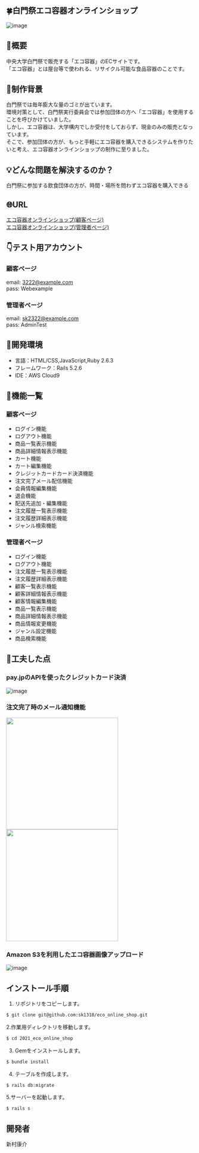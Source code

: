## 🍀白門祭エコ容器オンラインショップ
![image](https://user-images.githubusercontent.com/69100635/131132242-93548c48-6832-49ff-9909-2033b4f4d442.png)

## 📙概要
中央大学白門祭で販売する「エコ容器」のECサイトです。<br>
「エコ容器」とは屋台等で使われる、リサイクル可能な食品容器のことです。<br>

## 📙制作背景
白門祭では毎年膨大な量のゴミが出ています。<br>
環境対策として、白門祭実行委員会では参加団体の方へ「エコ容器」を使用することを呼びかけていました。<br>
しかし、エコ容器は、大学構内でしか受付をしておらず、現金のみの販売となっています。<br>
そこで、参加団体の方が、もっと手軽にエコ容器を購入できるシステムを作りたいと考え、エコ容器オンラインショップの制作に至りました。

## 💡どんな問題を解決するのか？
白門祭に参加する飲食団体の方が、時間・場所を問わずエコ容器を購入できる

## 🌐URL
[エコ容器オンラインショップ(顧客ページ)](https://morning-eyrie-27166.herokuapp.com/)<br>
[エコ容器オンラインショップ(管理者ページ)](https://nameless-lowlands-21534.herokuapp.com/admin/sign_in)
　　　
## 👇テスト用アカウント
### 顧客ページ
email: 3222@example.com<br>
pass: Webexample
### 管理者ページ
email: sk2322@example.com<br>
pass: AdminTest

## 📙開発環境
- 言語：HTML/CSS,JavaScript,Ruby 2.6.3
- フレームワーク：Rails 5.2.6
- IDE：AWS Cloud9

## 📙機能一覧
### 顧客ページ
- ログイン機能
- ログアウト機能
- 商品一覧表示機能
- 商品詳細情報表示機能
- カート機能
- カート編集機能
- クレジットカードカード決済機能
- 注文完了メール配信機能
- 会員情報編集機能
- 退会機能
- 配送先追加・編集機能
- 注文履歴一覧表示機能
- 注文履歴詳細表示機能
- ジャンル検索機能

### 管理者ページ
- ログイン機能
- ログアウト機能
- 注文履歴一覧表示機能
- 注文履歴詳細表示機能
- 顧客一覧表示機能
- 顧客詳細情報表示機能
- 顧客情報編集機能
- 商品一覧表示機能
- 商品詳細情報表示機能
- 商品情報変更機能
- ジャンル設定機能
- 商品検索機能

## 📙工夫した点
### pay.jpのAPIを使ったクレジットカード決済
![image](https://user-images.githubusercontent.com/69100635/131134468-741e33a8-5159-4c8d-aab0-7ee0d6ddf0d9.png)
### 注文完了時のメール通知機能
<img src="https://user-images.githubusercontent.com/69100635/131238116-6df7120d-0999-4426-9079-f94dd51ba252.png" width="300px"><img src="https://user-images.githubusercontent.com/69100635/131238099-496a7694-c163-4afe-b16b-cc6bb970137d.png" width="300px">
### Amazon S3を利用したエコ容器画像アップロード
![image](https://user-images.githubusercontent.com/69100635/131240231-1052ba7c-4555-42a2-aea9-24329d82e611.png)



## インストール手順
1. リポジトリをコピーします。
```bash
$ git clone git@github.com:sk1318/eco_online_shop.git
```

2.作業用ディレクトリを移動します。
```bash
$ cd 2021_eco_online_shop
```

3. Gemをインストールします。
```bash
$ bundle install
```

4. テーブルを作成します。
```bash
$ rails db:migrate
```

5.サーバーを起動します。
```bash
$ rails s
```

## 開発者
新村康介

